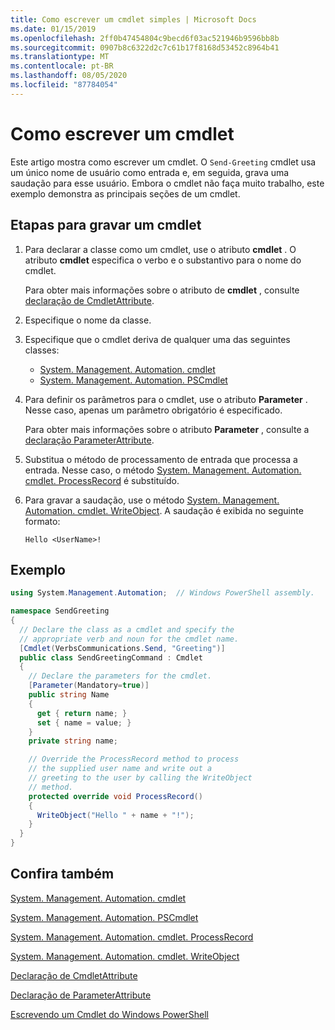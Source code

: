 ```yaml
---
title: Como escrever um cmdlet simples | Microsoft Docs
ms.date: 01/15/2019
ms.openlocfilehash: 2ff0b47454804c9becd6f03ac521946b9596bb8b
ms.sourcegitcommit: 0907b8c6322d2c7c61b17f8168d53452c8964b41
ms.translationtype: MT
ms.contentlocale: pt-BR
ms.lasthandoff: 08/05/2020
ms.locfileid: "87784054"
---
```

# <a name="how-to-write-a-cmdlet"></a>Como escrever um cmdlet

Este artigo mostra como escrever um cmdlet. O `Send-Greeting` cmdlet usa um único nome de usuário como entrada e, em seguida, grava uma saudação para esse usuário. Embora o cmdlet não faça muito trabalho, este exemplo demonstra as principais seções de um cmdlet.

## <a name="steps-to-write-a-cmdlet"></a>Etapas para gravar um cmdlet

1. Para declarar a classe como um cmdlet, use o atributo **cmdlet** . O atributo **cmdlet** especifica o verbo e o substantivo para o nome do cmdlet.

   Para obter mais informações sobre o atributo de **cmdlet** , consulte [declaração de CmdletAttribute](cmdlet-attribute-declaration.md).

2. Especifique o nome da classe.

3. Especifique que o cmdlet deriva de qualquer uma das seguintes classes:

   * [System. Management. Automation. cmdlet](/dotnet/api/System.Management.Automation.Cmdlet)
   * [System. Management. Automation. PSCmdlet](/dotnet/api/System.Management.Automation.PSCmdlet)

4. Para definir os parâmetros para o cmdlet, use o atributo **Parameter** . Nesse caso, apenas um parâmetro obrigatório é especificado.

   Para obter mais informações sobre o atributo **Parameter** , consulte a [declaração ParameterAttribute](parameter-attribute-declaration.md).

5. Substitua o método de processamento de entrada que processa a entrada. Nesse caso, o método [System. Management. Automation. cmdlet. ProcessRecord](/dotnet/api/System.Management.Automation.Cmdlet.ProcessRecord) é substituído.

6. Para gravar a saudação, use o método [System. Management. Automation. cmdlet. WriteObject](/dotnet/api/System.Management.Automation.Cmdlet.WriteObject).
   A saudação é exibida no seguinte formato:

   ```Output
   Hello <UserName>!
   ```

## <a name="example"></a>Exemplo

```csharp
using System.Management.Automation;  // Windows PowerShell assembly.

namespace SendGreeting
{
  // Declare the class as a cmdlet and specify the
  // appropriate verb and noun for the cmdlet name.
  [Cmdlet(VerbsCommunications.Send, "Greeting")]
  public class SendGreetingCommand : Cmdlet
  {
    // Declare the parameters for the cmdlet.
    [Parameter(Mandatory=true)]
    public string Name
    {
      get { return name; }
      set { name = value; }
    }
    private string name;

    // Override the ProcessRecord method to process
    // the supplied user name and write out a
    // greeting to the user by calling the WriteObject
    // method.
    protected override void ProcessRecord()
    {
      WriteObject("Hello " + name + "!");
    }
  }
}
```

## <a name="see-also"></a>Confira também

[System. Management. Automation. cmdlet](/dotnet/api/System.Management.Automation.Cmdlet)

[System. Management. Automation. PSCmdlet](/dotnet/api/System.Management.Automation.PSCmdlet)

[System. Management. Automation. cmdlet. ProcessRecord](/dotnet/api/System.Management.Automation.Cmdlet.ProcessRecord)

[System. Management. Automation. cmdlet. WriteObject](/dotnet/api/System.Management.Automation.Cmdlet.WriteObject)

[Declaração de CmdletAttribute](cmdlet-attribute-declaration.md)

[Declaração de ParameterAttribute](parameter-attribute-declaration.md)

[Escrevendo um Cmdlet do Windows PowerShell](writing-a-windows-powershell-cmdlet.md)
